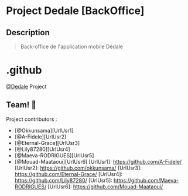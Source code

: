 # Project Dedale [BackOffice]

## Description

> Back-office de l'application mobile Dédale

# .github

[@Dedale][UrlPj] Project

[UrlPj]: https://github.com/ludimuseo/backoffice-dedale/

## Team! 🥇

Project contributors :

- [@Okkunsama][UrlUsr1]
- [@A-Fidele][UrlUsr2]
- [@Eternal-Grace][UrlUsr3]
- [@Lily87280][UrlUsr4]
- [@Maeva-RODRIGUES][UrlUsr5]
- [@Mouad-Maataoui][UrlUsr6]
[UrlUsr1]: https://github.com/A-Fidele/
[UrlUsr2]: https://github.com/okkunsama/
[UrlUsr3]: https://github.com/Eternal-Grace/
[UrlUsr4]: https://github.com/Lily87280/
[UrlUsr5]: https://github.com/Maeva-RODRIGUES/
[UrlUsr6]: https://github.com/Mouad-Maataoui/
